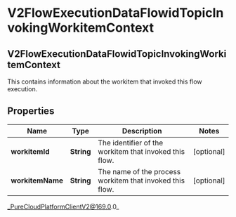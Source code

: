 # V2FlowExecutionDataFlowidTopicInvokingWorkitemContext

## V2FlowExecutionDataFlowidTopicInvokingWorkitemContext
This contains information about the workitem that invoked this flow execution.

## Properties

|Name | Type | Description | Notes|
|------------ | ------------- | ------------- | -------------|
| **workitemId** | **String** | The identifier of the workitem that invoked this flow. | [optional] |
| **workitemName** | **String** | The name of the process workitem that invoked this flow. | [optional] |



_PureCloudPlatformClientV2@169.0.0_
